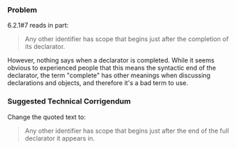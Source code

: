 ### Problem

6.2.1#7 reads in part:

> Any other identifier has scope that begins just after the completion of its
> declarator.

However, nothing says when a declarator is completed. While it seems obvious to
experienced people that this means the syntactic end of the declarator, the term
"complete" has other meanings when discussing declarations and objects, and
therefore it's a bad term to use.

### Suggested Technical Corrigendum

Change the quoted text to:

> Any other identifier has scope that begins just after the end of the full
> declarator it appears in.

